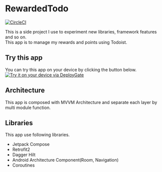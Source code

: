 # RewardedTodo

[![CircleCI](https://circleci.com/gh/kseito/RewardedTodo.svg?style=svg)](https://circleci.com/gh/kseito/Splacounter)

This is a side project I use to experiment new libraries, framework features and so on.  
This app is to manage my rewards and points using Todoist.

## Try this app
You can try this app on your device by clicking the button below.
<a href="https://dply.me/082b6f#install" target="_blank"><img src="https://dply.me/082b6f/button/large" alt="Try it on your device via DeployGate"></a>

## Architecture
This app is composed with MVVM Architecture and separate each layer by multi module function.

## Libraries
This app use following libraries.
- Jetpack Compose
- Retrofit2
- Dagger Hilt
- Android Architecture Component(Room, Navigation)
- Coroutines
